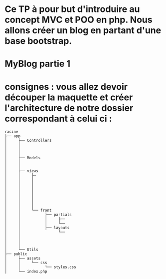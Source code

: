 # Ce TP à pour but d'introduire au concept MVC et POO en php. Nous allons créer un blog en partant d'une base bootstrap.

# MyBlog partie 1
# consignes : vous allez devoir découper la maquette  et créer l'architecture de notre dossier correspondant à celui ci :
    racine
    ├── app
    │     ├── Controllers
    │     │     
    │     │     
    │     │     
    │     ├── Models
    │     │    
    │     │    
    │     ├── views
    │     │     ├─
    │     │     │  
    │     │     │  
    │     │     │  
    │     │     │  
    │     │     │  
    │     │     │    
    │     │     │    
    │     │     └── front
    │     │           ├── partials
    │     │           │     ├── 
    │     │           │     └── 
    │     │           ├── layouts
    │     │                 └── 
    │     │           
    │     │           
    │     │           
    │     └── Utils
    ├── public
    │     ├── assets
    │     │     └── css
    │     │           └── styles.css
    │     └── index.php
             
